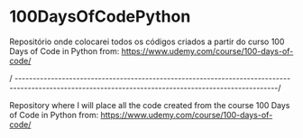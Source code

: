 # 100DaysOfCodePython
Repositório onde colocarei todos os códigos criados a partir do curso 100 Days of Code in Python from: https://www.udemy.com/course/100-days-of-code/

/ ------------------------------------------------------------------------------------------------------------------------------------------------------/

Repository where I will place all the code created from the course 100 Days of Code in Python from: https://www.udemy.com/course/100-days-of-code/
